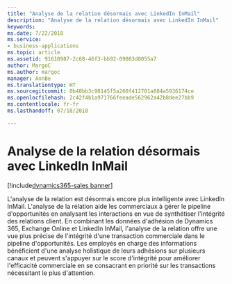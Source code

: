 ```yaml
---
title: "Analyse de la relation désormais avec LinkedIn InMail"
description: "Analyse de la relation désormais avec LinkedIn InMail"
keywords: 
ms.date: 7/22/2018
ms.service:
- business-applications
ms.topic: article
ms.assetid: 91610987-2c68-46f3-bb92-09083d8055a7
author: MargoC
ms.author: margoc
manager: AnnBe
ms.translationtype: HT
ms.sourcegitcommit: 0b40bb3c98145f5a260f412701a884a5936174ce
ms.openlocfilehash: 2c42f4b1a971766feeade562962a42b8dee27bb9
ms.contentlocale: fr-fr
ms.lasthandoff: 07/18/2018

---
```


# <a name="relationship-analytics-now-with-linkedin-inmail"></a>Analyse de la relation désormais avec LinkedIn InMail

[!include[dynamics365-sales banner](../includes/dynamics365-sales.md)]





L'analyse de la relation est désormais encore plus intelligente avec LinkedIn InMail. L'analyse de la relation aide les commerciaux à gérer le pipeline d'opportunités en analysant les interactions en vue de synthétiser l'intégrité des relations client.  En combinant les données d'adhésion de Dynamics 365, Exchange Online et LinkedIn InMail, l'analyse de la relation offre une vue plus précise de l'intégrité d'une transaction commerciale dans le pipeline d'opportunités. Les employés en charge des informations bénéficient d'une analyse holistique de leurs adhésions sur plusieurs canaux et peuvent s'appuyer sur le score d'intégrité pour améliorer l'efficacité commerciale en se consacrant en priorité sur les transactions nécessitant le plus d'attention.

